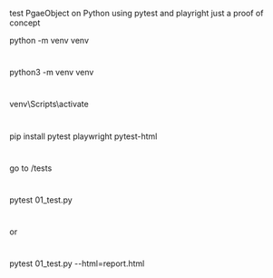 test PgaeObject on Python using pytest and playright
just a proof of concept


python -m venv venv

#
python3 -m venv venv

#
venv\Scripts\activate
#
pip install pytest playwright pytest-html

#
go to /tests
#

pytest 01_test.py
#

or
#
pytest 01_test.py --html=report.html
